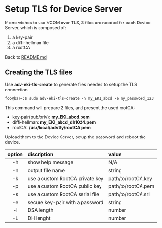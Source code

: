 # Setup TLS for Device Server

If one wishes to use VCOM over TLS, 3 files are needed for each Device Server, which is composed of:
1. a key-pair
2. a diffi-hellman file
3. a rootCA

Back to [README.md](../README.md)
## Creating the TLS files
Use **adv-eki-tls-create** to generate files needed to setup the TLS connection.  
```console
foo@bar~:$ sudo adv-eki-tls-create -n my_EKI_abcd -e my_password_123
```
This command will prepare 2 files, and present the used rootCA: 
* key-pair(pub/priv): **my_EKI_abcd.pem**
* diffi-hellman: **my_EKI_abcd_dh1024.pem**
* rootCA: **/usr/local/advtty/rootCA.pem**

Upload them to the Device Server, setup the password and reboot the device.

| option | discription| value |
|:------:|:------|:-----|
| -h | show help message | N/A | 
| -n | output file name | string | 
| -k | use a custom RootCA private key | path/to/rootCA.key | 
| -p | use a custom RootCA public key | path/to/rootCA.pem | 
| -s | use a custom RootCA serial file | path/to/rootCA.srl |
| -e | secure key-pair with a password | string |
| -l | DSA length | number |
| -L | DH lenght | number |
